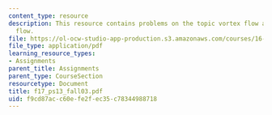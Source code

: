 ```yaml
---
content_type: resource
description: This resource contains problems on the topic vortex flow and uniform
  flow.
file: https://ol-ocw-studio-app-production.s3.amazonaws.com/courses/16-01-unified-engineering-i-ii-iii-iv-fall-2005-spring-2006/f9cd87acc60efe2fec35c78344988718_f17_ps13_fall03.pdf
file_type: application/pdf
learning_resource_types:
- Assignments
parent_title: Assignments
parent_type: CourseSection
resourcetype: Document
title: f17_ps13_fall03.pdf
uid: f9cd87ac-c60e-fe2f-ec35-c78344988718
---
```

